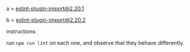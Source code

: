 a = eslint-plugin-import@2.20.1

b = eslint-plugin-import@2.20.2

instructions: 

run `npm run lint` on each one,  and observe that they behave differently. 